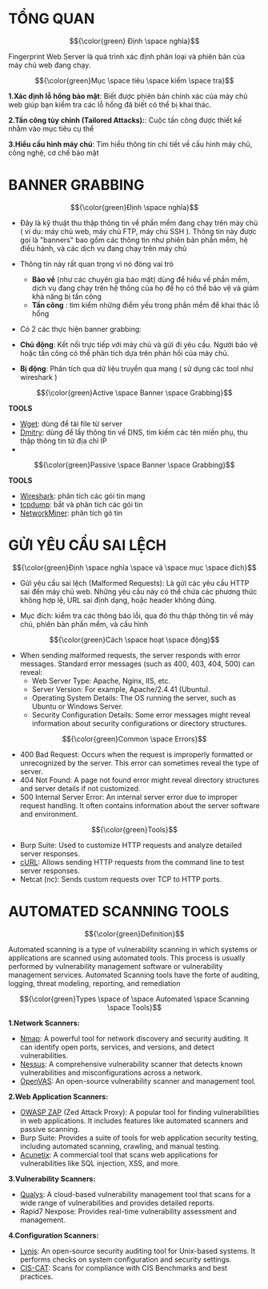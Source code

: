 # TỔNG QUAN #

$${\color{green} Định \space nghĩa}$$	

Fingerprint Web Server là quá trình xác định phân loại và phiên bản của máy chủ web đang chạy.

$${\color{green}Mục \space tiêu \space kiểm \space tra}$$

**1.Xác định lỗ hổng bảo mật**: Biết được phiên bản chính xác của máy chủ web giúp bạn kiểm tra các lỗ hổng đã biết có thể bị khai thác.

**2.Tấn công tùy chỉnh (Tailored Attacks):**: Cuộc tấn công được thiết kế nhằm vào mục tiêu cụ thể

**3.Hiểu cấu hình máy chủ**: Tìm hiểu thông tin chi tiết về cấu hình máy chủ, công nghệ, cơ chế bảo mật 

# BANNER GRABBING #

$${\color{green}Định \space nghĩa}$$

- Đây là kỹ thuật thu thập thông tin về phần mềm đang chạy trên máy chủ ( ví dụ: máy chủ web, máy chủ FTP, máy chủ SSH ). Thông tin này được gọi là "banners"  bao gồm các thông tin như phiên bản phần mềm, hệ điều hành, và các dịch vụ đang chạy trên máy chủ
- Thông tin này rất quan trọng vì nó đóng vai trò 
  - **Bảo vể** (như các chuyên gia bảo mật) dùng để hiểu về phần mềm, dịch vụ đang chạy trên hệ thống của họ để họ có thể bảo vệ và giảm khả năng bị tấn công 
  - **Tấn công** : tìm kiếm những điểm yếu trong phần mềm để khai thác lỗ hổng 
  
- Có 2 các thực hiện banner grabbing:
- **Chủ động**: Kết nối trực tiếp với máy chủ và gửi đi yêu cầu. Người bảo vệ hoặc tấn công có thể phân tích dựa trên phản hồi của máy chủ.
- **Bị động**: Phân tích qua dữ liệu truyền qua mạng ( sử dụng các tool như wireshark )

$${\color{green}Active \space Banner \space Grabbing}$$

**TOOLS**

- [Wget](https://www.gnu.org/software/wget/): dùng để tải file từ server
- [Dmitry](https://github.com/jaygreig86/dmitry/): dùng để lấy thông tin về DNS, tìm kiếm các tên miền phụ, thu thập thông tin từ địa chỉ IP
- 
$${\color{green}Passive \space Banner \space Grabbing}$$

**TOOLS**

- [Wireshark](https://www.wireshark.org/): phân tích các gói tin mạng 
- [tcpdump](https://www.tcpdump.org/): bắt và phân tích các gói tin 
- [NetworkMiner](https://www.netresec.com/?page=NetworkMiner): phân tích gó tin 


# GỬI YÊU CẦU SAI LỆCH #

$${\color{green}Định \space nghĩa \space và \space mục \space đích}$$

- Gửi yêu cầu sai lệch (Malformed Requests): Là gửi các yêu cầu HTTP sai đến máy chủ web. Những yêu cầu này có thể chứa các phương thức không hợp lệ, URL sai định dạng, hoặc header không đúng.

- Mục đích: kiểm tra các thông báo lỗi, qua đó thu thập thông tin về máy chủ, phiên bản phần mềm, và cấu hình

$${\color{green}Cách \space hoạt \space động}$$

- When sending malformed requests, the server responds with error messages. Standard error messages (such as 400, 403, 404, 500) can reveal:
  - Web Server Type: Apache, Nginx, IIS, etc.
  - Server Version: For example, Apache/2.4.41 (Ubuntu).
  - Operating System Details: The OS running the server, such as Ubuntu or Windows Server.
  - Security Configuration Details: Some error messages might reveal information about security configurations or directory structures.

$${\color{green}Common \space Errors}$$

- 400 Bad Request: Occurs when the request is improperly formatted or unrecognized by the server. This error can sometimes reveal the type of server.
- 404 Not Found: A page not found error might reveal directory structures and server details if not customized.
- 500 Internal Server Error: An internal server error due to improper request handling. It often contains information about the server software and environment.

$${\color{green}Tools}$$

- Burp Suite: Used to customize HTTP requests and analyze detailed server responses.
- [cURL](https://curl.se/): Allows sending HTTP requests from the command line to test server responses.
- Netcat (nc): Sends custom requests over TCP to HTTP ports.

# AUTOMATED SCANNING TOOLS #

$${\color{green}Definition}$$

Automated scanning is a type of vulnerability scanning in which systems or applications are scanned using automated tools. This process is usually performed by vulnerability management software or vulnerability management services. 
Automated Scanning tools have the forte of auditing, logging, threat modeling, reporting, and remediation

$${\color{green}Types \space of \space Automated \space Scanning \space Tools}$$

**1.Network Scanners:**

- [Nmap](https://nmap.org/): A powerful tool for network discovery and security auditing. It can identify open ports, services, and versions, and detect vulnerabilities.
- [Nessus](https://www.tenable.com/products/nessus): A comprehensive vulnerability scanner that detects known vulnerabilities and misconfigurations across a network.
- [OpenVAS](https://www.openvas.org/): An open-source vulnerability scanner and management tool.

**2.Web Application Scanners:**

- [OWASP ZAP](https://www.zaproxy.org/) (Zed Attack Proxy): A popular tool for finding vulnerabilities in web applications. It includes features like automated scanners and passive scanning.
- Burp Suite: Provides a suite of tools for web application security testing, including automated scanning, crawling, and manual testing.
- [Acunetix](https://www.acunetix.com/): A commercial tool that scans web applications for vulnerabilities like SQL injection, XSS, and more.

**3.Vulnerability Scanners:**

- [Qualys](https://www.qualys.com/): A cloud-based vulnerability management tool that scans for a wide range of vulnerabilities and provides detailed reports.
- Rapid7 Nexpose: Provides real-time vulnerability assessment and management.

**4.Configuration Scanners:**

- [Lynis](https://cisofy.com/lynis/): An open-source security auditing tool for Unix-based systems. It performs checks on system configuration and security settings.
- [CIS-CAT](https://www.cisecurity.org/cybersecurity-tools/cis-cat-pro): Scans for compliance with CIS Benchmarks and best practices.
